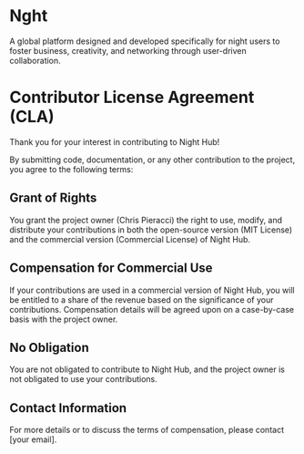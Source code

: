# Nght
A global platform designed and developed specifically for night users to foster business, creativity, and networking through user-driven collaboration.

# Contributor License Agreement (CLA)

Thank you for your interest in contributing to Night Hub!

By submitting code, documentation, or any other contribution to the project, you agree to the following terms:

## Grant of Rights
You grant the project owner (Chris Pieracci) the right to use, modify, and distribute your contributions in both the open-source version (MIT License) and the commercial version (Commercial License) of Night Hub.

## Compensation for Commercial Use
If your contributions are used in a commercial version of Night Hub, you will be entitled to a share of the revenue based on the significance of your contributions. Compensation details will be agreed upon on a case-by-case basis with the project owner.

## No Obligation
You are not obligated to contribute to Night Hub, and the project owner is not obligated to use your contributions.

## Contact Information
For more details or to discuss the terms of compensation, please contact [your email].
